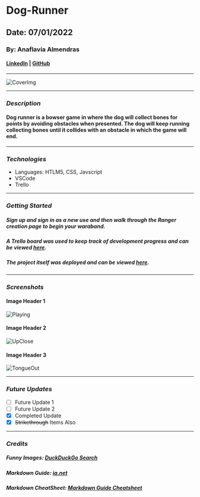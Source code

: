 # Dog-Runner

## Date: 07/01/2022

### By: Anaflavia Almendras

#### [LinkedIn](https://www.linkedin.com/in/aalmendras/) | [GitHub](https://github.com/A-Almendras)

---

<!-- Change Banner Image! -->

![CoverImg](https://www.epicflow.com/wp-content/uploads/2016/07/project_management_minimalism_why_you_need_to_declutter_your_tech_environment.png)

---

### **_Description_**

<!-- #### A brief description of the project, what it's about, when and what you made it for, etc. NEED TO REPHRASE.-->

#### Dog runner is a bowser game in where the dog will collect bones for points by avoiding obstacles when presented. The dog will keep running collecting bones until it collides with an obstacle in which the game will end.

---

### **_Technologies_**

<!-- Maybe add icons for each? -->

- Languages: HTLM5, CSS, Javscript
- VSCode
- Trello

---

### **_Getting Started_**

##### Sign up and sign in as a new use and then walk through the Ranger creation page to begin your waraband.

##### A Trello board was used to keep track of development progress and can be viewed [here](https://www.google.com/).

##### The project itself was deployed and can be viewed [here](https://www.google.com/).

---

### **_Screenshots_**

#### **Image Header 1**

![Playing](https://external-content.duckduckgo.com/iu/?u=https%3A%2F%2Fpawleaks.com%2Fwp-content%2Fuploads%2F2021%2F06%2Fboxer-dog.jpg&f=1&nofb=1)

#### **Image Header 2**

![UpClose](https://external-content.duckduckgo.com/iu/?u=https%3A%2F%2Fi.pinimg.com%2Foriginals%2F30%2F89%2Fa3%2F3089a3f4235672cce31f1560fd6a9e7a.png&f=1&nofb=1)

#### **Image Header 3**

![TongueOut](https://external-content.duckduckgo.com/iu/?u=https%3A%2F%2Fwallpapercave.com%2Fwp%2FGYW7o9v.jpg&f=1&nofb=1)

---

### **_Future Updates_**

- [ ] Future Update 1
- [ ] Future Update 2
- [x] Completed Update
- [x] ~~Strikethrough~~ Items Also

---

### **_Credits_**

##### Funny Images: [DuckDuckGo Search](https://duckduckgo.com/)

##### Markdown Guide: [ia.net](https://ia.net/writer/support/general/markdown-guide)

##### Markdown CheatSheet: [Markdown Guide Cheatsheet](https://www.markdownguide.org/cheat-sheet/)

